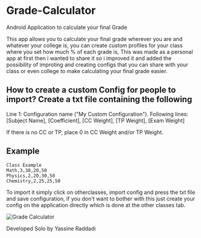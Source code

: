 # Grade-Calculator
Android Application to calculate your final Grade

This app allows you to calculate your final grade wherever you are and whatever your college is, you can create custom profiles for your class where you set how much % of each grade is,
This was made as a personal app at first then i wanted to share it so i improved it and added the possibility of improting and creating configs that you can share with your class or even college to make calculating your final grade easier.

How to create a custom Config for people to import?
Create a txt file containing the following
------------------------------------------------------------------------
Line 1: Configuration name ("My Custom Configuration").
Following lines:
[Subject Name], [Coefficient], [CC Weight], [TP Weight], [Exam Weight]

If there is no CC or TP, place 0 in CC Weight and/or TP Weight.

Example
------------------------------------------------------------------------
```
Class Example
Math,3,30,20,50
Physics,2,20,30,50
Chemistry,2,25,25,50
```

To import it simply click on otherclasses, import config and press the txt file and save configuration, if you don't want to bother with this just create your config on the application directly which is done at the other classes tab.

![Grade Calculator](https://github.com/user-attachments/assets/e768f3bb-7b01-40c9-a0df-2c74c41fbfa5)


Developed Solo by Yassine Raddadi

